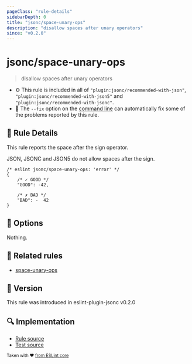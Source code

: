 ```yaml
---
pageClass: "rule-details"
sidebarDepth: 0
title: "jsonc/space-unary-ops"
description: "disallow spaces after unary operators"
since: "v0.2.0"
---
```

# jsonc/space-unary-ops

> disallow spaces after unary operators

- :gear: This rule is included in all of `"plugin:jsonc/recommended-with-json"`, `"plugin:jsonc/recommended-with-json5"` and `"plugin:jsonc/recommended-with-jsonc"`.
- :wrench: The `--fix` option on the [command line](https://eslint.org/docs/user-guide/command-line-interface#fixing-problems) can automatically fix some of the problems reported by this rule.

## :book: Rule Details

This rule reports the space after the sign operator.  

JSON, JSONC and JSON5 do not allow spaces after the sign.

<eslint-code-block fix>

<!-- eslint-skip -->

```json5
/* eslint jsonc/space-unary-ops: 'error' */
{
    /* ✓ GOOD */
    "GOOD": -42,

    /* ✗ BAD */
    "BAD": -  42
}
```

</eslint-code-block>

## :wrench: Options

Nothing.

## :couple: Related rules

- [space-unary-ops]

[space-unary-ops]: https://eslint.org/docs/rules/space-unary-ops

## :rocket: Version

This rule was introduced in eslint-plugin-jsonc v0.2.0

## :mag: Implementation

- [Rule source](https://github.com/ota-meshi/eslint-plugin-jsonc/blob/master/lib/rules/space-unary-ops.ts)
- [Test source](https://github.com/ota-meshi/eslint-plugin-jsonc/blob/master/tests/lib/rules/space-unary-ops.ts)

<sup>Taken with ❤️ [from ESLint core](https://eslint.org/docs/rules/space-unary-ops)</sup>
